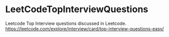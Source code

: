 # LeetCodeTopInterviewQuestions
Leetcode Top Interview questions discussed in Leetcode.   https://leetcode.com/explore/interview/card/top-interview-questions-easy/
